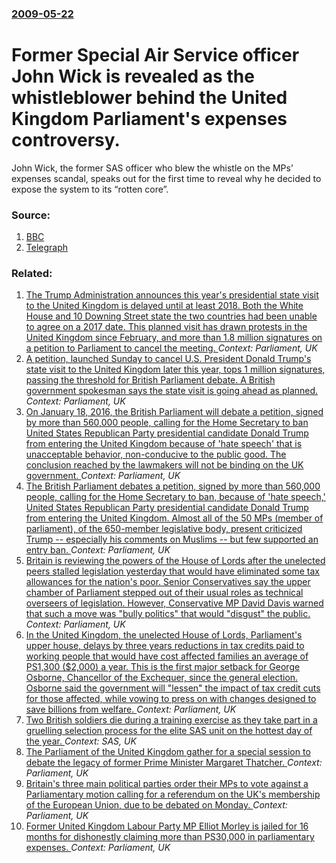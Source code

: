 ### [2009-05-22](/news/2009/05/22/index.md)

#  Former Special Air Service officer John Wick is revealed as the whistleblower behind the United Kingdom Parliament's expenses controversy. 

John Wick, the former SAS officer who blew the whistle on the MPs&rsquo; expenses scandal, speaks out for the first time to reveal why he decided to expose the system to its &ldquo;rotten core&rdquo;.


### Source:

1. [BBC](http://news.bbc.co.uk/1/hi/uk_politics/8064731.stm)
2. [Telegraph](http://www.telegraph.co.uk/news/newstopics/mps-expenses/5369066/MPs-expenses-whistleblower-John-Wick-on-why-he-set-the-scandal-running.html)

### Related:

1. [The Trump Administration announces this year's presidential state visit to the United Kingdom is delayed until at least 2018. Both the White House and 10 Downing Street state the two countries had been unable to agree on a 2017 date. This planned visit has drawn protests in the United Kingdom since February, and more than 1.8 million signatures on a petition to Parliament to cancel the meeting.  ](/news/2017/07/11/the-trump-administration-announces-this-year-s-presidential-state-visit-to-the-united-kingdom-is-delayed-until-at-least-2018-both-the-white.md) _Context: Parliament, UK_
2. [A petition, launched Sunday to cancel U.S. President Donald Trump's state visit to the United Kingdom later this year, tops 1 million signatures, passing the threshold  for British Parliament debate.  A British government spokesman says the state visit is going ahead as planned. ](/news/2017/01/30/a-petition-launched-sunday-to-cancel-u-s-president-donald-trump-s-state-visit-to-the-united-kingdom-later-this-year-tops-1-million-signat.md) _Context: Parliament, UK_
3. [On January 18, 2016, the British Parliament will debate a petition, signed by more than 560,000 people, calling for the Home Secretary to ban United States Republican Party presidential candidate Donald Trump from entering the United Kingdom because of 'hate speech' that is unacceptable behavior, non-conducive to the public good. The  conclusion reached by the lawmakers will not be binding on the UK government. ](/news/2016/01/5/on-january-18-2016-the-british-parliament-will-debate-a-petition-signed-by-more-than-560-000-people-calling-for-the-home-secretary-to-ba.md) _Context: Parliament, UK_
4. [The British Parliament debates a petition, signed by more than 560,000 people, calling for the Home Secretary to ban,  because of 'hate speech,' United States Republican Party presidential candidate Donald Trump  from entering the United Kingdom. Almost all of the 50 MPs (member of parliament), of the 650-member legislative body, present  criticized Trump -- especially his comments on Muslims -- but few supported an entry ban. ](/news/2016/01/18/the-british-parliament-debates-a-petition-signed-by-more-than-560-000-people-calling-for-the-home-secretary-to-ban-because-of-hate-spee.md) _Context: Parliament, UK_
5. [Britain is reviewing the powers of the House of Lords after the unelected peers stalled legislation yesterday that would have eliminated some tax allowances for the nation's poor. Senior Conservatives say the upper chamber of Parliament stepped out of their usual roles as technical overseers of legislation. However,  Conservative MP David Davis warned that such a move was "bully politics" that would "disgust" the public. ](/news/2015/10/27/britain-is-reviewing-the-powers-of-the-house-of-lords-after-the-unelected-peers-stalled-legislation-yesterday-that-would-have-eliminated-som.md) _Context: Parliament, UK_
6. [In the United Kingdom, the unelected House of Lords, Parliament's upper house,  delays by three years reductions in tax credits paid to working people that would have cost affected families an average of PS1,300 ($2,000) a year. This is the first major setback for George Osborne, Chancellor of the Exchequer, since the general election. Osborne said the government will "lessen" the impact of tax credit cuts for those affected, while vowing to press on with changes designed to save billions from welfare. ](/news/2015/10/26/in-the-united-kingdom-the-unelected-house-of-lords-parliamentas-upper-house-delays-by-three-years-reductions-in-tax-credits-paid-to-wo.md) _Context: Parliament, UK_
7. [Two British soldiers die during a training exercise as they take part in a gruelling selection process for the elite SAS unit on the hottest day of the year. ](/news/2013/07/15/two-british-soldiers-die-during-a-training-exercise-as-they-take-part-in-a-gruelling-selection-process-for-the-elite-sas-unit-on-the-hottest.md) _Context: SAS, UK_
8. [The Parliament of the United Kingdom gather for a special session to debate the legacy of former Prime Minister Margaret Thatcher. ](/news/2013/04/10/the-parliament-of-the-united-kingdom-gather-for-a-special-session-to-debate-the-legacy-of-former-prime-minister-margaret-thatcher.md) _Context: Parliament, UK_
9. [Britain's three main political parties order their MPs to vote against a Parliamentary motion calling for a referendum on the UK's membership of the European Union, due to be debated on Monday. ](/news/2011/10/20/britain-s-three-main-political-parties-order-their-mps-to-vote-against-a-parliamentary-motion-calling-for-a-referendum-on-the-uk-s-membershi.md) _Context: Parliament, UK_
10. [Former United Kingdom Labour Party MP Elliot Morley is jailed for 16 months for dishonestly claiming more than PS30,000 in parliamentary expenses. ](/news/2011/05/20/former-united-kingdom-labour-party-mp-elliot-morley-is-jailed-for-16-months-for-dishonestly-claiming-more-than-aps30-000-in-parliamentary-exp.md) _Context: Parliament, UK_
